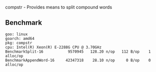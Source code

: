 compstr - Provides means to split compound words

## Benchmark

    goo: linux
    goarch: amd64
    pkg: compstr
    cpu: Intel(R) Xeon(R) E-2288G CPU @ 3.70GHz
    BenchmarkSplit-16           9570945   128.20 n/op   112 B/op    1 alloc/op
    BenchmarkAppendWord-16     42347318    28.10 n/op     0 B/op    0 alloc/op
